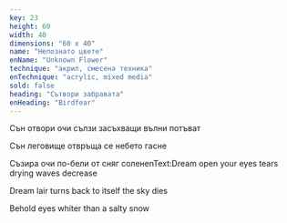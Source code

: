 ```yaml
---
key: 23
height: 60
width: 40
dimensions: "60 x 40"
name: "Непознато цвете"
enName: "Unknown Flower"
technique: "акрил, смесена техника"
enTechnique: "acrylic, mixed media"
sold: false
heading: "Сътвори забравата"
enHeading: "Birdfear"
---
```

Сън отвори очи 
сълзи 
засъхващи вълни потъват
                           
Сън
леговище отвръща се 
небето гасне

Съзира
очи 
по-бели от сняг соленenText:Dream open your eyes
tears
drying waves decrease 
                           
Dream
lair turns back to itself
the sky dies 

Behold
eyes
whiter than a salty snow 
